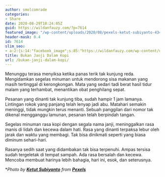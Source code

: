 ```yaml
---
author: smolcomrade
categories:
- Share
date: 2020-08-29T18:24:05Z
guid: https://wildanfauzy.com/?p=7614
featured_image: "/wp-content/uploads/2020/08/pexels-ketut-subiyanto-4349727.jpg"
header-mask: 0.4
id: 7614
slim_seo:
- a:2:{s:14:"facebook_image";s:85:"https://wildanfauzy.com/wp-content/uploads/2020/08/pexels-ketut-subiyanto-4349727.jpg";s:13:"twitter_image";s:85:"https://wildanfauzy.com/wp-content/uploads/2020/08/pexels-ketut-subiyanto-4349727.jpg";}
title: Bukan Janji Dalam Kopi
url: /bukan-janji-dalam-kopi/
---
```


Menunggu terasa menyiksa ketika panas terik tak kunjung reda. Mengidamkan segelas minuman untuk mendorong sisa makanan yang masih tertinggal di kerongkongan. Mata yang sedari tadi berat hasil tidur malam yang terhambat, menantikan obat penghilang sepat.

Pesanan yang dinanti tak kunjung tiba, sudah hampir 1 jam lamanya. Lintingan rokok yang panjang telah lenyap jadi abu. Matahari semakin meninggi, tidak mungkin terus menanti. Sebuah panggilan dari nomor tak dikenal mengganggu lamunan, pesanan telah berpindah tangan.

Segelas minuman rasa kopi dengan segala nama janji, meninggalkan rasa manis di lidah dan kecewa dalam hati. Rasa yang dinanti terpaksa lebur oleh jarak dan waktu yang membagi. Tak bisa dinikmati seperti yang biasa diminum sehari-hari.

Rasanya sedih saat yang didambakan tak bisa terpenuhi. Ampas tersisa sudah tergeletak di tempat sampah. Ada rasa bersalah dan kecewa. Mencoba membuat harinya lebih bahagia, hari ini, esok, dan seterusnya.

*_Photo by **<a href="https://www.pexels.com/@ketut-subiyanto?utm_content=attributionCopyText&utm_medium=referral&utm_source=pexels" target="_blank" rel="noreferrer noopener">Ketut Subiyanto</a>** from **<a href="https://www.pexels.com/photo/professional-coffee-machine-pouring-coffee-in-paper-cup-4349727/?utm_content=attributionCopyText&utm_medium=referral&utm_source=pexels" target="_blank" rel="noreferrer noopener">Pexels</a>**_